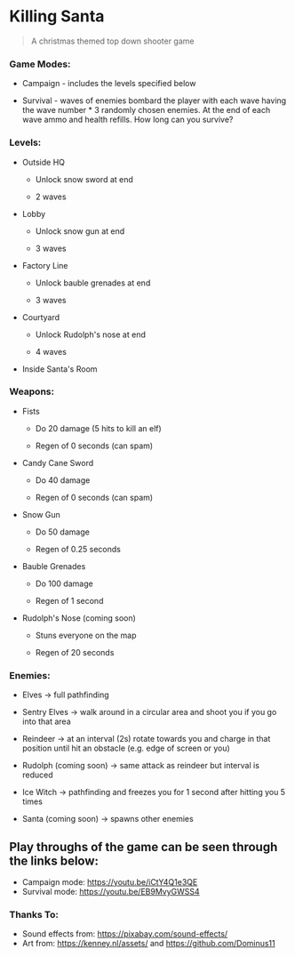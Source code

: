 # **Killing Santa**

> A christmas themed top down shooter game  

### Game Modes:

- Campaign - includes the levels specified below

- Survival - waves of enemies bombard the player with each wave having the wave number * 3 randomly chosen enemies. At the end of each wave ammo and health refills. How long can you survive?

### Levels:

- Outside HQ

	-  Unlock snow sword at end

	- 2 waves

- Lobby

	- Unlock snow gun at end

	- 3 waves

- Factory Line

	- Unlock bauble grenades at end

	- 3 waves

- Courtyard

	- Unlock Rudolph's nose at end

	- 4 waves

- Inside Santa's Room

### Weapons:

- Fists

	- Do 20 damage (5 hits to kill an elf)

	- Regen of 0 seconds (can spam)

- Candy Cane Sword

	- Do 40 damage

	- Regen of 0 seconds (can spam)

- Snow Gun

	- Do 50 damage

	- Regen of 0.25 seconds

- Bauble Grenades

	- Do 100 damage

	- Regen of 1 second

- Rudolph's Nose (coming soon)

	- Stuns everyone on the map

	- Regen of 20 seconds

### Enemies:

- Elves -> full pathfinding

- Sentry Elves -> walk around in a circular area and shoot you if you go into that area

- Reindeer -> at an interval (2s) rotate towards you and charge in that position until hit an obstacle (e.g. edge of screen or you)

- Rudolph (coming soon) -> same attack as reindeer but interval is reduced

- Ice Witch -> pathfinding and freezes you for 1 second after hitting you 5 times

- Santa (coming soon) -> spawns other enemies


## Play throughs of the game can be seen through the links below:
* Campaign mode: https://youtu.be/iCtY4Q1e3QE
* Survival mode: https://youtu.be/EB9MvyGWSS4

### Thanks To:
* Sound effects from: https://pixabay.com/sound-effects/
* Art from: https://kenney.nl/assets/ and https://github.com/Dominus11
